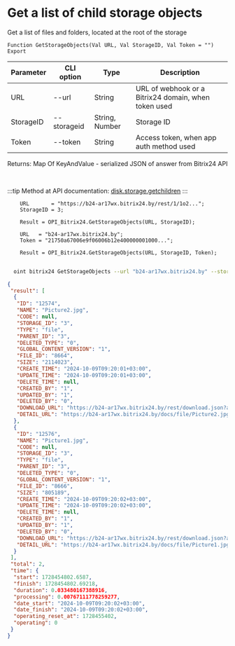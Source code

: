 ﻿---
sidebar_position: 5
---

# Get a list of child storage objects
 Get a list of files and folders, located at the root of the storage



`Function GetStorageObjects(Val URL, Val StorageID, Val Token = "") Export`

  | Parameter | CLI option | Type | Description |
  |-|-|-|-|
  | URL | --url | String | URL of webhook or a Bitrix24 domain, when token used |
  | StorageID | --storageid | String, Number | Storage ID |
  | Token | --token | String | Access token, when app auth method used |

  
  Returns:  Map Of KeyAndValue - serialized JSON of answer from Bitrix24 API

<br/>

:::tip
Method at API documentation: [disk.storage.getchildren](https://dev.1c-bitrix.ru/rest_help/disk/storage/disk_storage_getchildren.php)
:::
<br/>


```bsl title="Code example"
    URL       = "https://b24-ar17wx.bitrix24.by/rest/1/1o2...";
    StorageID = 3;

    Result = OPI_Bitrix24.GetStorageObjects(URL, StorageID);

    URL   = "b24-ar17wx.bitrix24.by";
    Token = "21750a67006e9f06006b12e400000001000...";

    Result = OPI_Bitrix24.GetStorageObjects(URL, StorageID, Token);
```



```sh title="CLI command example"
    
  oint bitrix24 GetStorageObjects --url "b24-ar17wx.bitrix24.by" --storageid "3" --token "fe3fa966006e9f06006b12e400000001000..."

```

```json title="Result"
{
 "result": [
  {
   "ID": "12574",
   "NAME": "Picture2.jpg",
   "CODE": null,
   "STORAGE_ID": "3",
   "TYPE": "file",
   "PARENT_ID": "3",
   "DELETED_TYPE": "0",
   "GLOBAL_CONTENT_VERSION": "1",
   "FILE_ID": "8664",
   "SIZE": "2114023",
   "CREATE_TIME": "2024-10-09T09:20:01+03:00",
   "UPDATE_TIME": "2024-10-09T09:20:01+03:00",
   "DELETE_TIME": null,
   "CREATED_BY": "1",
   "UPDATED_BY": "1",
   "DELETED_BY": "0",
   "DOWNLOAD_URL": "https://b24-ar17wx.bitrix24.by/rest/download.json?auth=6b2e0667006e9f06006b12e4000000010000072c4914d2a629a27f8e468fd6a8ba64ff&token=disk%7CaWQ9MTI1NzQmXz1MNklnblBHNkpDNTJHM1RLQW5Sc3pnSTBnMU9IbW44NA%3D%3D%7CImRvd25sb2FkfGRpc2t8YVdROU1USTFOelFtWHoxTU5rbG5ibEJITmtwRE5USkhNMVJMUVc1U2MzcG5TVEJuTVU5SWJXNDROQT09fDZiMmUwNjY3MDA2ZTlmMDYwMDZiMTJlNDAwMDAwMDAxMDAwMDA3MmM0OTE0ZDJhNjI5YTI3ZjhlNDY4ZmQ2YThiYTY0ZmYi.nYm8hGPR9CQlulZNy11OyTsbPvsviFlF7xqaziDP2rM%3D",
   "DETAIL_URL": "https://b24-ar17wx.bitrix24.by/docs/file/Picture2.jpg"
  },
  {
   "ID": "12576",
   "NAME": "Picture1.jpg",
   "CODE": null,
   "STORAGE_ID": "3",
   "TYPE": "file",
   "PARENT_ID": "3",
   "DELETED_TYPE": "0",
   "GLOBAL_CONTENT_VERSION": "1",
   "FILE_ID": "8666",
   "SIZE": "805189",
   "CREATE_TIME": "2024-10-09T09:20:02+03:00",
   "UPDATE_TIME": "2024-10-09T09:20:02+03:00",
   "DELETE_TIME": null,
   "CREATED_BY": "1",
   "UPDATED_BY": "1",
   "DELETED_BY": "0",
   "DOWNLOAD_URL": "https://b24-ar17wx.bitrix24.by/rest/download.json?auth=6b2e0667006e9f06006b12e4000000010000072c4914d2a629a27f8e468fd6a8ba64ff&token=disk%7CaWQ9MTI1NzYmXz1QUENCSFBmZnVXdmxYZ2F4ZkgxeEh2N2taaHFwVjA0eQ%3D%3D%7CImRvd25sb2FkfGRpc2t8YVdROU1USTFOelltWHoxUVVFTkNTRkJtWm5WWGRteFlaMkY0WmtneGVFaDJOMnRhYUhGd1ZqQTBlUT09fDZiMmUwNjY3MDA2ZTlmMDYwMDZiMTJlNDAwMDAwMDAxMDAwMDA3MmM0OTE0ZDJhNjI5YTI3ZjhlNDY4ZmQ2YThiYTY0ZmYi.ZlQXJpksSrH93BaypbRFzF7a3%2FtWFevKgyL0f%2B1oCg8%3D",
   "DETAIL_URL": "https://b24-ar17wx.bitrix24.by/docs/file/Picture1.jpg"
  }
 ],
 "total": 2,
 "time": {
  "start": 1728454802.6587,
  "finish": 1728454802.69218,
  "duration": 0.033480167388916,
  "processing": 0.00767111778259277,
  "date_start": "2024-10-09T09:20:02+03:00",
  "date_finish": "2024-10-09T09:20:02+03:00",
  "operating_reset_at": 1728455402,
  "operating": 0
 }
}
```
